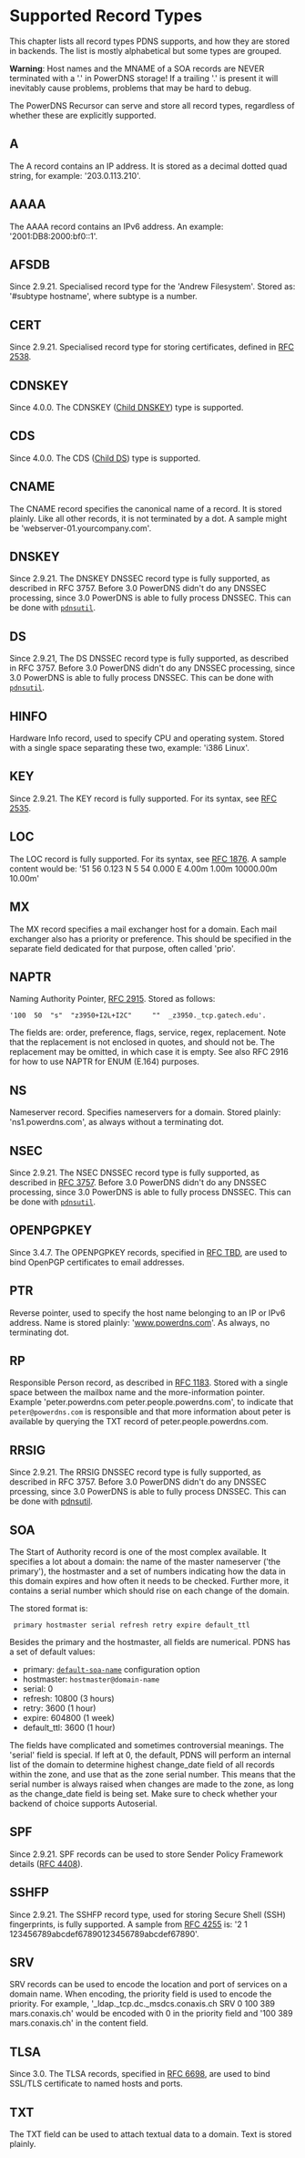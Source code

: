 # Supported Record Types
This chapter lists all record types PDNS supports, and how they are stored in backends. The list is mostly alphabetical but some types are grouped.

**Warning**: Host names and the MNAME of a SOA records are NEVER terminated with a '.' in PowerDNS storage! If a trailing '.' is present it will inevitably cause problems, problems that may be hard to debug.

The PowerDNS Recursor can serve and store all record types, regardless of whether these are explicitly supported.

## A
The A record contains an IP address. It is stored as a decimal dotted quad string, for example: '203.0.113.210'.

## AAAA
The AAAA record contains an IPv6 address. An example: '2001:DB8:2000:bf0::1'.

## AFSDB
Since 2.9.21. Specialised record type for the 'Andrew Filesystem'. Stored as: '\#subtype hostname', where subtype is a number.

## CERT
Since 2.9.21. Specialised record type for storing certificates, defined in [RFC 2538](http://tools.ietf.org/html/rfc2538).

## CDNSKEY
Since 4.0.0. The CDNSKEY ([Child DNSKEY](https://tools.ietf.org/html/rfc7344#section-3.2)) type is supported.

## CDS
Since 4.0.0. The CDS ([Child DS](https://tools.ietf.org/html/rfc7344#section-3.1)) type is supported.

## CNAME
The CNAME record specifies the canonical name of a record. It is stored plainly. Like all other records, it is not terminated by a dot. A sample might be 'webserver-01.yourcompany.com'.

## DNSKEY
Since 2.9.21. The DNSKEY DNSSEC record type is fully supported, as described in RFC 3757. Before 3.0 PowerDNS didn't do any DNSSEC processing, since 3.0 PowerDNS is able to fully process DNSSEC. This can be done with [`pdnsutil`](authoritative/dnssec.md#pdnsutil "'pdnsutil' for PowerDNSSEC command & control").

## DS
Since 2.9.21, The DS DNSSEC record type is fully supported, as described in RFC 3757. Before 3.0 PowerDNS didn't do any DNSSEC processing, since 3.0 PowerDNS is able to fully process DNSSEC. This can be done with [`pdnsutil`](authoritative/dnssec.md#pdnsutil "'pdnsutil' for PowerDNSSEC command & control").

## HINFO
Hardware Info record, used to specify CPU and operating system. Stored with a single space separating these two, example: 'i386 Linux'.

## KEY
Since 2.9.21. The KEY record is fully supported. For its syntax, see [RFC 2535](http://tools.ietf.org/html/rfc2535).

## LOC
The LOC record is fully supported. For its syntax, see [RFC 1876](http://tools.ietf.org/html/rfc1876). A sample content would be: '51 56 0.123 N 5 54 0.000 E 4.00m 1.00m 10000.00m 10.00m'

## MX
The MX record specifies a mail exchanger host for a domain. Each mail exchanger also has a priority or preference. This should be specified in the separate field dedicated for that purpose, often called 'prio'.

## NAPTR
Naming Authority Pointer, [RFC 2915](http://tools.ietf.org/html/rfc2915). Stored as follows:

```
'100  50  "s"  "z3950+I2L+I2C"     ""  _z3950._tcp.gatech.edu'.
```

The fields are: order, preference, flags, service, regex, replacement. Note that the replacement is not enclosed in quotes, and should not be. The replacement may be omitted, in which case it is empty. See also RFC 2916 for how to use NAPTR for ENUM (E.164) purposes.

## NS
Nameserver record. Specifies nameservers for a domain. Stored plainly: 'ns1.powerdns.com', as always without a terminating dot.

## NSEC
Since 2.9.21. The NSEC DNSSEC record type is fully supported, as described in [RFC 3757](http://tools.ietf.org/html/rfc3757). Before 3.0 PowerDNS didn't do any DNSSEC processing, since 3.0 PowerDNS is able to fully process DNSSEC. This can be done with [`pdnsutil`](authoritative/dnssec.md#pdnsutil "'pdnsutil' for PowerDNSSEC command & control").

## OPENPGPKEY
Since 3.4.7. The OPENPGPKEY records, specified in [RFC TBD](https://tools.ietf.org/html/draft-ietf-dane-openpgpkey-06), are used to bind OpenPGP certificates to email addresses.

## PTR
Reverse pointer, used to specify the host name belonging to an IP or IPv6 address. Name is stored plainly: 'www.powerdns.com'. As always, no terminating dot.

## RP
Responsible Person record, as described in [RFC 1183](http://tools.ietf.org/html/rfc1183). Stored with a single space between the mailbox name and the more-information pointer. Example 'peter.powerdns.com peter.people.powerdns.com', to indicate that `peter@powerdns.com` is responsible and that more information about peter is available by querying the TXT record of peter.people.powerdns.com.

## RRSIG
Since 2.9.21. The RRSIG DNSSEC record type is fully supported, as described in RFC 3757. Before 3.0 PowerDNS didn't do any DNSSEC prcessing, since 3.0 PowerDNS is able to fully process DNSSEC. This can be done with [pdnsutil](authoritative/dnssec.md#pdnsutil).

## SOA
The Start of Authority record is one of the most complex available. It specifies a lot about a domain: the name of the master nameserver ('the primary'), the hostmaster and a set of numbers indicating how the data in this domain expires and how often it needs to be checked. Further more, it contains a serial number which should rise on each change of the domain.

The stored format is:

```
 primary hostmaster serial refresh retry expire default_ttl
```

Besides the primary and the hostmaster, all fields are numerical. PDNS has a set of default values:

 * primary: [`default-soa-name`](authoritative/settings.md#default-soa-name) configuration option
 * hostmaster: `hostmaster@domain-name`
 * serial: 0
 * refresh: 10800 (3 hours)
 * retry: 3600 (1 hour)
 * expire: 604800 (1 week)
 * default\_ttl: 3600 (1 hour)

The fields have complicated and sometimes controversial meanings. The 'serial' field is special. If left at 0, the default, PDNS will perform an internal list of the domain to determine highest change\_date field of all records within the zone, and use that as the zone serial number. This means that the serial number is always raised when changes are made to the zone, as long as the change\_date field is being set. Make sure to check whether your backend of choice supports Autoserial.

## SPF
Since 2.9.21. SPF records can be used to store Sender Policy Framework details ([RFC 4408](http://tools.ietf.org/html/rfc4408)).

## SSHFP
Since 2.9.21. The SSHFP record type, used for storing Secure Shell (SSH) fingerprints, is fully supported. A sample from [RFC 4255](http://tools.ietf.org/html/rfc4255) is: '2 1 123456789abcdef67890123456789abcdef67890'.

## SRV
SRV records can be used to encode the location and port of services on a domain name. When encoding, the priority field is used to encode the priority. For example, '\_ldap.\_tcp.dc.\_msdcs.conaxis.ch SRV 0 100 389 mars.conaxis.ch' would be encoded with 0 in the priority field and '100 389 mars.conaxis.ch' in the content field.

## TLSA
Since 3.0. The TLSA records, specified in [RFC 6698](http://tools.ietf.org/html/rfc6698), are used to bind SSL/TLS certificate to named hosts and ports.

## TXT
The TXT field can be used to attach textual data to a domain. Text is stored plainly.
